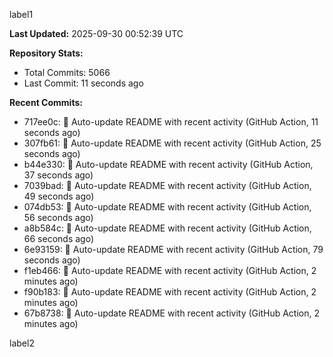 
label1 
<!-- ACTIVITY_START -->
**Last Updated:** 2025-09-30 00:52:39 UTC

**Repository Stats:**
- Total Commits: 5066
- Last Commit: 11 seconds ago

**Recent Commits:**
- 717ee0c: 🤖 Auto-update README with recent activity (GitHub Action, 11 seconds ago)
- 307fb61: 🤖 Auto-update README with recent activity (GitHub Action, 25 seconds ago)
- b44e330: 🤖 Auto-update README with recent activity (GitHub Action, 37 seconds ago)
- 7039bad: 🤖 Auto-update README with recent activity (GitHub Action, 49 seconds ago)
- 074db53: 🤖 Auto-update README with recent activity (GitHub Action, 56 seconds ago)
- a8b584c: 🤖 Auto-update README with recent activity (GitHub Action, 66 seconds ago)
- 6e93159: 🤖 Auto-update README with recent activity (GitHub Action, 79 seconds ago)
- f1eb466: 🤖 Auto-update README with recent activity (GitHub Action, 2 minutes ago)
- f90b183: 🤖 Auto-update README with recent activity (GitHub Action, 2 minutes ago)
- 67b8738: 🤖 Auto-update README with recent activity (GitHub Action, 2 minutes ago)
<!-- ACTIVITY_END -->

label2
